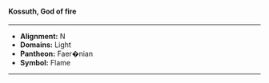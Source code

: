 #### Kossuth, God of fire
___

- **Alignment:** N
- **Domains:** Light
- **Pantheon:** Faer�nian
- **Symbol:** Flame
___
